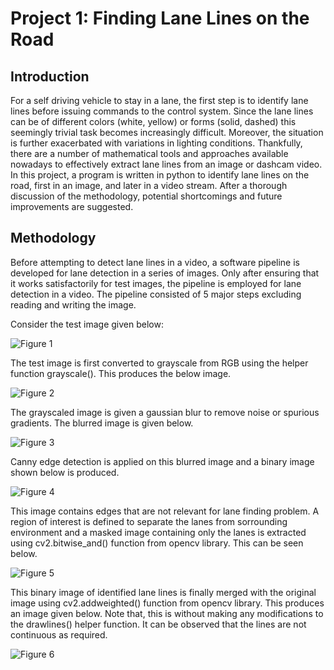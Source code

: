 # **Project 1: Finding Lane Lines on the Road** 

## Introduction

For a self driving vehicle to stay in a lane, the first step is to identify lane lines before issuing commands to the control system. Since the lane lines can be of different colors (white, yellow) or forms (solid, dashed) this seemingly trivial task becomes increasingly difficult. Moreover, the situation is further exacerbated with variations in lighting conditions. Thankfully, there are a number of mathematical tools and approaches available nowadays to effectively extract lane lines from an image or dashcam video. In this project, a program is written in python to identify lane lines on the road, first in an image, and later in a video stream. After a thorough discussion of the methodology, potential shortcomings and future improvements are suggested.

## Methodology
Before attempting to detect lane lines in a video, a software pipeline is developed for lane detection in a series of images. Only after ensuring that it works satisfactorily for test images, the pipeline is employed for lane detection in a video. 
The pipeline consisted of 5 major steps excluding reading and writing the image. 

Consider the test image given below:

![Figure 1](https://github.com/BhagyarajDharmana/SelfDrivingCar/tree/master/LaneDetection/writeup_images/solidWhiteRight.jpg)

The test image is first converted to grayscale from RGB using the helper function grayscale(). This produces the below image.

![Figure 2](https://github.com/BhagyarajDharmana/SelfDrivingCar/tree/master/LaneDetection/writeup_images/_gray_solidWhiteRight.jpg)

The grayscaled image is given a gaussian blur to remove noise or spurious gradients. The blurred image is given below.

![Figure 3](https://github.com/BhagyarajDharmana/SelfDrivingCar/tree/master/LaneDetection/writeup_images/_blur_gray_solidWhiteRight.jpg)

Canny edge detection is applied on this blurred image and a binary image shown below is produced.

![Figure 4](https://github.com/BhagyarajDharmana/SelfDrivingCar/tree/master/LaneDetection/writeup_images/_edges_solidWhiteRight.jpg)

This image contains edges that are not relevant for lane finding problem. A region of interest is defined to separate the lanes from sorrounding environment and a masked image containing only the lanes is extracted using cv2.bitwise_and() function from opencv library. This can be seen below.

![Figure 5](https://github.com/BhagyarajDharmana/SelfDrivingCar/tree/master/LaneDetection/writeup_imagess/_masked_edges_solidWhiteRight.jpg)

This binary image of identified lane lines is finally merged with the original image using cv2.addweighted() function from opencv library. This produces an image given below. Note that, this is without making any modifications to the drawlines() helper function. It can be observed that the lines are not continuous as required.

![Figure 6](https://github.com/BhagyarajDharmana/SelfDrivingCar/tree/master/LaneDetection/writeup_images/_lines_edges_solidWhiteRight.jpg)
